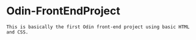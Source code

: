 # Odin-FrontEndProject

    This is basically the first Odin front-end project using basic HTML and CSS.